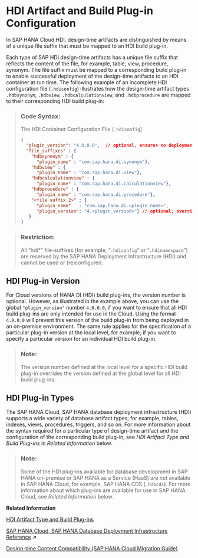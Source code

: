 <!-- loioa86453dcaffa408e9aaefc0f399a8f48 -->

# HDI Artifact and Build Plug-in Configuration

In SAP HANA Cloud HDI, design-time artifacts are distinguished by means of a unique file suffix that must be mapped to an HDI build plug-in.



Each type of SAP HDI design-time artifacts has a unique file suffix that reflects the content of the file, for example, table, view, procedure, synonym. The file suffix must be mapped to a corresponding build plug-in to enable successful deployment of the design-time artifacts to an HDI container at run time. The following example of an incomplete HDI configuration file \(`.hdiconfig`\) illustrates how the design-time artifact types `.hdbsynonym`, `.hdbview`, `.hdbcalculationview`, and `.hdbprocedure` are mapped to their corresponding HDI build plug-in:

> ### Code Syntax:  
> The HDI Container Configuration File \(`.hdiconfig`\)
> 
> ```json
> {
>   "plugin_version": "4.0.0.0",  // optional, ensures no deployment to on-premise
>   "file_suffixes" : {
>     "hdbsynonym" : { 
>       "plugin_name" : "com.sap.hana.di.synonym"},
>     "hdbview" : { 
>       "plugin_name" : "com.sap.hana.di.view"}, 
>     "hdbcalculationview" : { 
>       "plugin_name" : "com.sap.hana.di.calculationview"},
>     "hdbprocedure" : { 
>       "plugin_name" : "com.sap.hana.di.procedure"},
>     "<file suffix 2>" : {
>       "plugin_name"   : "com.sap.hana.di.<plugin name>",
>       "plugin_version": "4.<plugin_version>"} // optional; overrides global version
>    }
> }
> ```

> ### Restriction:  
> All “hdi\*” file-suffixes \(for example, “`.hdiconfig`” or “`.hdinamespace`”\) are reserved by the SAP HANA Deployment Infrastructure \(HDI\) and cannot be used or \(re\)configured.



<a name="loioa86453dcaffa408e9aaefc0f399a8f48__section_sps_jrv_bpb"/>

## HDI Plug-in Version

For Cloud versions of HANA DI \(HDI\) build plug-ins, the version number is optional. However, as illustrated in the example above, you can use the global `"plugin_version"` number `4.0.0.0`, if you want to ensure that all HDI build plug-ins are only intended for use in the Cloud. Using the format `4.0.0.0` will prevent this version of the build plug-in from being deployed in an on-premise environment. The same rule applies for the specification of a particular plug-in version at the local level, for example, if you want to specify a particular version for an individual HDI build plug-in.

> ### Note:  
> The version number defined at the local level for a specific HDI build plug-in overrides the version defined at the global level for all HDI build plug-ins.



<a name="loioa86453dcaffa408e9aaefc0f399a8f48__section_tps_jrv_bpb"/>

## HDI Plug-in Types

The SAP HANA Cloud, SAP HANA database deployment infrastructure \(HDI\) supports a wide variety of database artifact types, for example, tables, indexes, views, procedures, triggers, and so on. For more information about the syntax required for a particular type of design-time artifact and the configuration of the corresponding build plug-in, see *HDI Artifact Type and Build Plug-ins* in *Related Information* below.

> ### Note:  
> Some of the HDI plug-ins available for database development in SAP HANA on-premise or SAP HANA as a Service \(HaaS\) are not available in SAP HANA Cloud, for example, SAP HANA CDS \(`.hdbcds`\). For more information about which plug-ins are available for use in SAP HANA Cloud, see *Related Information* below.

**Related Information**  


[HDI Artifact Type and Build Plug-ins](hdi-artifact-type-and-build-plug-ins-f8618f7.md "The SAP HANA Cloud, design-time database artifact types, for example, tables and views, are mapped to an SAP HDI build plug-in.")

[SAP HANA Cloud, SAP HANA Database Deployment Infrastructure Reference](https://help.sap.com/viewer/c2cc2e43458d4abda6788049c58143dc/2023_2_QRC/en-US/4077972509f5437c85d6a03e01509417.html "Set up and maintain the deployment infrastructure for the SAP HANA Cloud, SAP HANA database service.") :arrow_upper_right:

[Design-time Content Compatibility \(SAP HANA Cloud Migration Guide\)](https://help.sap.com/viewer/3c53bc7b58934a9795b6dd8c7e28cf05/hanacloud/en-US/9c8656d9c1a34c829fab426cb77b4639.html)

